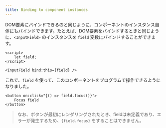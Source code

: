 ```yaml
---
title: Binding to component instances
---
```


DOM要素にバインドできるのと同じように、コンポーネントのインスタンス自体にもバインドできます。たとえば、DOM要素をバインドするときと同じように、`<InputField>` のインスタンスを `field` 変数にバインドすることができます。

```svelte
<script>
	let field;
</script>

<InputField bind:this={field} />
```

これで、`field` を使って、このコンポーネントをプログラムで操作できるようになりました。

```svelte
<button on:click="{() => field.focus()}">
	Focus field
</button>
```

> なお、ボタンが最初にレンダリングされたとき、fieldは未定義であり、エラーが発生するため、`{field.focus}` をすることはできません。
